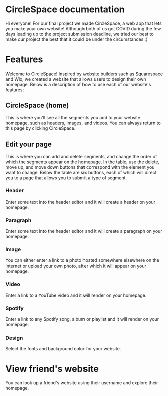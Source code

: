 # CircleSpace documentation

Hi everyone! For our final project we made CircleSpace, a web app that lets you make your own website! Although both of us got COVID during the few days leading up to the project submission deadline, we tried our best to make our project the best that it could be under the circumstances :)

# Features

Welcome to CircleSpace! Inspired by website builders such as Squarespace and Wix, we created a website that allows users to design their own homepage. Below is a description of how to use each of our website's features:

## CircleSpace (home)

This is where you'll see all the segments you add to your website homepage, such as headers, images, and videos. You can always return to this page by clicking CircleSpace. 

## Edit your page

This is where you can add and delete segments, and change the order of which the segments appear on the homepage. In the table, use the delete, move up, and move down buttons that correspond with the element you want to change. Below the table are six buttons, each of which will direct you to a page that allows you to submit a type of segment.

### Header

Enter some text into the header editor and it will create a header on your homepage.

### Paragraph

Enter some text into the header editor and it will create a paragraph on your homepage.

### Image

You can either enter a link to a photo hosted somewhere elsewhere on the internet or upload your own photo, after which it will appear on your homepage.

### Video

Enter a link to a YouTube video and it will render on your homepage.

### Spotify

Enter a link to any Spotify song, album or playlist and it will render on your homepage.

### Design

Select the fonts and background color for your website.

# View friend's website
You can look up a friend's website using their username and explore their homepage. 
